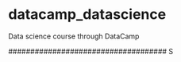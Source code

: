 
# datacamp_datascience

Data science course through DataCamp

####################################
S
